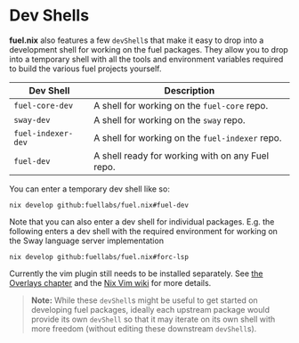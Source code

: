 # Dev Shells

**fuel.nix** also features a few `devShell`s that make it easy to drop into a
development shell for working on the fuel packages. They allow you to drop into
a temporary shell with all the tools and environment variables required to build
the various fuel projects yourself.

| Dev Shell | Description |
| --- | --- |
| `fuel-core-dev` | A shell for working on the `fuel-core` repo. |
| `sway-dev` | A shell for working on the `sway` repo. |
| `fuel-indexer-dev` | A shell for working on the `fuel-indexer` repo. |
| `fuel-dev` | A shell ready for working with on any Fuel repo. |

You can enter a temporary dev shell like so:

```
nix develop github:fuellabs/fuel.nix#fuel-dev
```

Note that you can also enter a dev shell for individual packages. E.g. the
following enters a dev shell with the required environment for working on the
Sway language server implementation

```
nix develop github:fuellabs/fuel.nix#forc-lsp
```

Currently the vim plugin still needs to be installed separately. See
[the Overlays chapter](./overlays.md) and the [Nix Vim wiki](https://nixos.wiki/wiki/Vim)
for more details.

> **Note:** While these `devShell`s might be useful to get started on developing
fuel packages, ideally each upstream package would provide its own `devShell`
so that it may iterate on its own shell with more freedom (without editing these
downstream `devShell`s).

